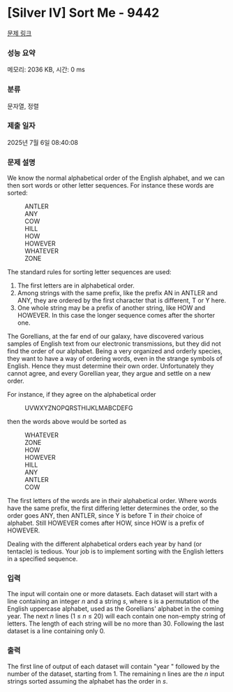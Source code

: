 # [Silver IV] Sort Me - 9442 

[문제 링크](https://www.acmicpc.net/problem/9442) 

### 성능 요약

메모리: 2036 KB, 시간: 0 ms

### 분류

문자열, 정렬

### 제출 일자

2025년 7월 6일 08:40:08

### 문제 설명

<p>We know the normal alphabetical order of the English alphabet, and we can then sort words or other letter sequences.  For instance these words are sorted:</p>

<div style="margin-left: 40px;">ANTLER<br>
ANY<br>
COW<br>
HILL<br>
HOW<br>
HOWEVER<br>
WHATEVER<br>
ZONE</div>

<p>The standard rules for sorting letter sequences are used:</p>

<ol>
	<li>The first letters are in alphabetical  order.</li>
	<li>Among strings with the same prefix, like the prefix AN in ANTLER and ANY, they are ordered by the first character that is different, T or Y here. </li>
	<li>One whole string may be a prefix of another string, like HOW and HOWEVER.  In this case the longer sequence comes after the shorter one.</li>
</ol>

<p>The Gorellians, at the far end of our galaxy, have discovered various samples of English text from our electronic transmissions, but they did not find the order of our alphabet.  Being a very organized and orderly species, they want to have a way of ordering words, even in the strange symbols of English.  Hence they must determine their own order.  Unfortunately they cannot agree, and every Gorellian year, they argue and settle on a new order.</p>

<p>For instance, if they agree on the alphabetical order</p>

<div style="margin-left: 40px;">UVWXYZNOPQRSTHIJKLMABCDEFG</div>

<p>then the words above would be sorted as</p>

<div style="margin-left: 40px;">WHATEVER<br>
ZONE<br>
HOW<br>
HOWEVER<br>
HILL<br>
ANY<br>
ANTLER<br>
COW</div>

<p>The first letters of the words are in <em>their</em> alphabetical order.  Where words have the same prefix, the first differing letter determines the order, so the order goes ANY,  then ANTLER, since Y is before T in <em>their</em> choice of alphabet.  Still HOWEVER comes after HOW, since HOW is a prefix of HOWEVER.</p>

<p>Dealing with the different alphabetical orders each year by hand (or tentacle) is tedious.  Your job is to implement sorting with the English letters in a specified sequence.</p>

### 입력 

 <p>The input will contain one or more datasets.  Each dataset will start with a line containing an integer <em>n</em> and a string <em>s</em>, where s is a permutation of the English uppercase alphabet, used as the Gorellians' alphabet in the coming year.  The next <em>n</em> lines (1 ≤ <em>n</em> ≤ 20) will each contain one non-empty string of letters.  The length of each string will be no more than 30.  Following the last dataset is a line containing only 0.</p>

### 출력 

 <p>The first line of output of each dataset will contain "year " followed by the number of the dataset, starting from 1.   The remaining n lines are the <em>n</em> input strings sorted assuming the alphabet has the order in <em>s</em>.</p>

